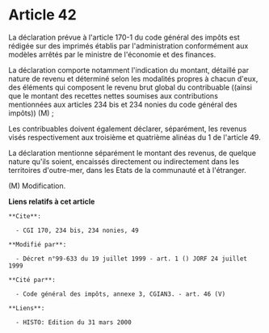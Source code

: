 # Article 42

La déclaration prévue à l'article 170-1 du code général des impôts est rédigée sur des imprimés établis par l'administration
conformément aux modèles arrêtés par le ministre de l'économie et des finances.

La déclaration comporte notamment l'indication du montant, détaillé par nature de revenu et déterminé selon les modalités
propres à chacun d'eux, des éléments qui composent le revenu brut global du contribuable ((ainsi que le montant des recettes
nettes soumises aux contributions mentionnées aux articles 234 bis et 234 nonies du code général des impôts)) (M) ;

Les contribuables doivent également déclarer, séparément, les revenus visés respectivement aux troisième et quatrième alinéas
du 1 de l'article 49.

La déclaration mentionne séparément le montant des revenus, de quelque nature qu'ils soient, encaissés directement ou
indirectement dans les territoires d'outre-mer, dans les Etats de la communauté et à l'étranger.

(M) Modification.

**Liens relatifs à cet article**

	**Cite**:

	  - CGI 170, 234 bis, 234 nonies, 49

	**Modifié par**:

	  - Décret n°99-633 du 19 juillet 1999 - art. 1 () JORF 24 juillet 1999

	**Cité par**:

	  - Code général des impôts, annexe 3, CGIAN3. - art. 46 (V)

	**Liens**:

	  - HISTO: Edition du 31 mars 2000
